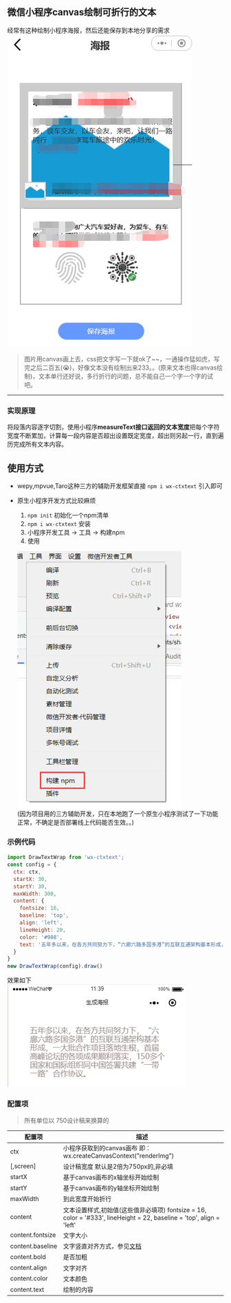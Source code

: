 ## 微信小程序canvas绘制可折行的文本

经常有这种绘制小程序海报，然后还能保存到本地分享的需求   
![Alt text](/img/1.png "Optional title")

> 图片用canvas画上去，css把文字写一下就ok了~~，一通操作猛如虎，写完之后二百五(😭)，好像文本没有绘制出来233。。(原来文本也得canvas绘制)，文本单行还好说，多行折行的问题，总不能自己一个字一个字的试吧。

-------------------------------------

### 实现原理
将段落内容逐字切割，使用小程序**measureText接口返回的文本宽度**把每个字符宽度不断累加，计算每一段内容是否超出设置既定宽度，超出则另起一行，直到遍历完成所有文本内容。

## 使用方式
- wepy,mpvue,Taro这种三方的辅助开发框架直接 `npm i wx-ctxtext` 引入即可
- 原生小程序开发方式比较麻烦
  1. `npm init` 初始化一个npm清单
  2. `npm i wx-ctxtext` 安装
  3. 小程序开发工具 -> 工具 -> 构建npm
  4. 使用

  ![Alt text](/img/3.png "Optional title")    
(因为项目用的三方辅助开发，只在本地跑了一个原生小程序测试了一下功能正常，不确定是否部署线上代码能否生效。。)

### 示例代码
```javascript
import DrawTextWrap from 'wx-ctxtext';
const config = {
  ctx: ctx,
  startX: 30,
  startY: 30,
  maxWidth: 300,
  content: {
    fontsize: 16,
    baseline: 'top',
    align: 'left',
    lineHeight: 20,
    color: '#988',
    text: '五年多以来，在各方共同努力下，“六廊六路多国多港”的互联互通架构基本形成，一大批合作项目落地生根，首届高峰论坛的各项成果顺利落实，150多个国家和国际组织同中国签署共建“一带一路”合作协议。'
  }
}
new DrawTextWrap(config).draw()
```
效果如下   
![Alt text](/img/2.png "Optional title")

### 配置项
> 所有单位以 750设计稿来换算的 


| 配置项           | 描述                                                                                                                  |
| ---------------- | --------------------------------------------------------------------------------------------------------------------- |
| ctx              | 小程序获取到的canvas画布 即：wx.createCanvasContext("renderImg")                                                      |
| [,screen]        | 设计稿宽度 默认是2倍为750px的,非必填                                                                                  |
| startX           | 基于canvas画布的x轴坐标开始绘制                                                                                       |
| startY           | 基于canvas画布的y轴坐标开始绘制                                                                                       |
| maxWidth         | 到此宽度开始折行                                                                                                      |
| content          | 文本设置样式,初始值(这些值非必填项) fontsize = 16, color = '#333', lineHeight = 22, baseline = 'top', align = 'left'  |
| content.fontsize | 文字大小                                                                                                              |
| content.baseline | 文字竖直对齐方式，参见[文档](https://developers.weixin.qq.com/miniprogram/dev/api/CanvasContext.setTextBaseline.html) |
| content.bold     | 是否加粗                                                                                                              |
| content.align    | 文字对齐                                                                                                              |
| content.color    | 文本颜色                                                                                                              |
| content.text     | 绘制的内容                                                                                                            |